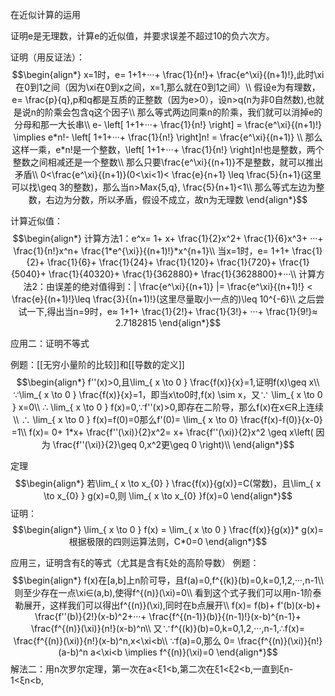 在近似计算的运用

证明e是无理数，计算e的近似值，并要求误差不超过10的负六次方。

证明（用反证法）：
$$\begin{align*}
x=1时，e= 1+1+···+ \frac{1}{n!}+ \frac{e^\xi}{(n+1)!},此时\xi在0到1之间（因为\xi在0到x之间，x=1,那么就在0到1之间）\\
假设e为有理数，e= \frac{p}{q},p和q都是互质的正整数（因为e>0），设n>q(n为非0自然数),也就是说n的阶乘会包含q这个因子\\
那么等式两边同乘n的阶乘，我们就可以消掉e的分母和那一大长串\\
e- \left[ 1+1+···+ \frac{1}{n!} \right] =  \frac{e^\xi}{(n+1)!} \implies e*n!-  \left[ 1+1+···+ \frac{1}{n!} \right]n! =  \frac{e^\xi}{(n+1)} \\
那么这样一乘，e*n!是一个整数，\left[ 1+1+···+ \frac{1}{n!} \right]n!也是整数，两个整数之间相减还是一个整数\\
那么只要\frac{e^\xi}{(n+1)}不是整数，就可以推出矛盾\\
0<\frac{e^\xi}{(n+1)}(0<\xi<1)< \frac{e}{n+1} \leq \frac{5}{n+1}(这里可以找\geq 3的整数)，那么当n>Max{5,q}, \frac{5}{n+1}<1\\
那么等式左边为整数，右边为分数，所以矛盾，假设不成立，故n为无理数
\end{align*}$$

计算近似值：
$$\begin{align*}
计算方法1：e^x= 1+ x+ \frac{1}{2}x^2+ \frac{1}{6}x^3+ ···+ \frac{1}{n!}x^n+ \frac{1*e^{\xi}}{(n+1)!}*x^{n+1}\\
当x=1时，e= 1+1+ \frac{1}{2}+ \frac{1}{6}+ \frac{1}{24}+ \frac{1}{120}+ \frac{1}{720}+ \frac{1}{5040}+ \frac{1}{40320}+ \frac{1}{362880}+ \frac{1}{3628800}+···\\
计算方法2：由误差的绝对值得到：| \frac{e^\xi}{(n+1)} |=  \frac{e^\xi}{(n+1)!} < \frac{e}{(n+1)!}\leq \frac{3}{(n+1)!}(这里尽量取小一点的)\leq 10^{-6}\\
之后尝试一下,得出当n=9时，e≈ 1+1+ \frac{1}{2!}+ \frac{1}{3!}+ ···+ \frac{1}{9!}≈ 2.7182815
\end{align*}$$


应用二：证明不等式

例题：[[无穷小量阶的比较]]和[[导数的定义]]
$$\begin{align*}
f''(x)>0,且\lim_{ x \to 0 } \frac{f(x)}{x}=1,证明f(x)\geq x\\
∵\lim_{ x \to 0 } \frac{f(x)}{x}=1，即当x\to0时,f(x) \sim x，又∵ \lim_{ x \to 0 } x=0\\
∴ \lim_{ x \to 0 } f(x)=0,∵f''(x)>0,即存在二阶导，那么f(x)在x∈R上连续\\
∴ \lim_{ x \to 0 } f(x)=f(0)=0那么f'(0)= \lim_{ x \to 0} \frac{f(x)-f(0)}{x-0} =1\\
f(x)= 0+ 1*x+ \frac{f''(\xi)}{2}x^2= x+ \frac{f''(\xi)}{2}x^2 \geq x\left( 因为 \frac{f''(\xi)}{2}\geq 0,x^2更\geq 0 \right)\\
\end{align*}$$

定理
$$\begin{align*}
若\lim_{ x \to x_{0} } \frac{f(x)}{g(x)}=C(常数)，且\lim_{ x \to x_{0} } g(x)=0,则 \lim_{ x \to x_{0} }f(x)=0  
\end{align*}$$
证明：
$$\begin{align*}
\lim_{ x \to 0 } f(x) = \lim_{ x \to 0 } \frac{f(x)}{g(x)}* g(x)= 根据极限的四则运算法则，C*0=0 
\end{align*}$$

应用三，证明含有ξ的等式（尤其是含有ξ处的高阶导数）
例题：
$$\begin{align*}
f(x)在[a,b]上n阶可导，且f(a)=0,f^{(k)}(b)=0,k=0,1,2,···,n-1\\
则至少存在一点\xi∈(a,b),使得f^{(n)}(\xi)=0\\
看到这个式子我们可以用n-1阶泰勒展开，这样我们可以得出f^{(n)}(\xi),同时在b点展开\\
f(x)= f(b)+ f'(b)(x-b)+ \frac{f''(b)}{2!}(x-b)^2+···+ \frac{f^{(n-1)}(b)}{(n-1)!}(x-b)^{n-1}+ \frac{f^{(n)}(\xi)}{n!}(x-b)^n\\
又∵f^{(k)}(b)=0,k=0,1,2,···,n-1,∴f(x)=  \frac{f^{(n)}(\xi)}{n!}(x-b)^n,x<\xi<b\\
∵f(a)=0,那么 0=  \frac{f^{(n)}(\xi)}{n!}(a-b)^n a<\xi<b \implies f^{(n)}(\xi)=0
\end{align*}$$
解法二：用n次罗尔定理，第一次在a<ξ1<b,第二次在ξ1<ξ2<b,一直到ξn-1<ξn<b,


